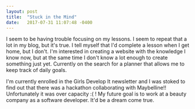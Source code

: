 ```yaml
---
layout: post
title:  "Stuck in the Mind"
date:   2017-07-31 11:07:48 -0400
---
```


I seem to be having trouble focusing on my lessons. I seem to repeat that a lot in my blog, but it's true. I tell myself that I'd complete a lesson when I get home, but I don't. I'm interested in creating a website with the knowledge I know now, but at the same time I don't know a lot enough to create something just yet. Currently on the search for a planner that allows me to keep track of daily goals. 

I'm currently enrolled in the Girls Develop It newsletter and I was stoked to find out that there was a hackathon collaborating with Maybelline!! Unfortunately it was over capacity :( ! My future goal is to work at a beauty company as a software developer. It'd be a dream come true. 
